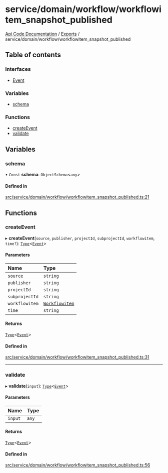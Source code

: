 # service/domain/workflow/workflowitem\_snapshot\_published
 
[Api Code Documentation](../README.md) / [Exports](../modules.md) / service/domain/workflow/workflowitem\_snapshot\_published

## Table of contents

### Interfaces

- [Event](../interfaces/service_domain_workflow_workflowitem_snapshot_published.Event.md)

### Variables

- [schema](service_domain_workflow_workflowitem_snapshot_published.md#schema)

### Functions

- [createEvent](service_domain_workflow_workflowitem_snapshot_published.md#createevent)
- [validate](service_domain_workflow_workflowitem_snapshot_published.md#validate)

## Variables

### schema

• `Const` **schema**: `ObjectSchema`\<`any`\>

#### Defined in

[src/service/domain/workflow/workflowitem_snapshot_published.ts:21](https://github.com/openkfw/TruBudget/blob/2e83742/api/src/service/domain/workflow/workflowitem_snapshot_published.ts#L21)

## Functions

### createEvent

▸ **createEvent**(`source`, `publisher`, `projectId`, `subprojectId`, `workflowitem`, `time?`): [`Type`](result.md#type)\<[`Event`](../interfaces/service_domain_workflow_workflowitem_snapshot_published.Event.md)\>

#### Parameters

| Name | Type |
| :------ | :------ |
| `source` | `string` |
| `publisher` | `string` |
| `projectId` | `string` |
| `subprojectId` | `string` |
| `workflowitem` | [`Workflowitem`](../interfaces/service_domain_workflow_workflowitem.Workflowitem.md) |
| `time` | `string` |

#### Returns

[`Type`](result.md#type)\<[`Event`](../interfaces/service_domain_workflow_workflowitem_snapshot_published.Event.md)\>

#### Defined in

[src/service/domain/workflow/workflowitem_snapshot_published.ts:31](https://github.com/openkfw/TruBudget/blob/2e83742/api/src/service/domain/workflow/workflowitem_snapshot_published.ts#L31)

___

### validate

▸ **validate**(`input`): [`Type`](result.md#type)\<[`Event`](../interfaces/service_domain_workflow_workflowitem_snapshot_published.Event.md)\>

#### Parameters

| Name | Type |
| :------ | :------ |
| `input` | `any` |

#### Returns

[`Type`](result.md#type)\<[`Event`](../interfaces/service_domain_workflow_workflowitem_snapshot_published.Event.md)\>

#### Defined in

[src/service/domain/workflow/workflowitem_snapshot_published.ts:56](https://github.com/openkfw/TruBudget/blob/2e83742/api/src/service/domain/workflow/workflowitem_snapshot_published.ts#L56)
